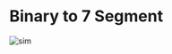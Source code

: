 # Binary to 7 Segment

![sim](https://github.com/user-attachments/assets/3679dbd9-320d-4b03-90c1-80a4537bcf18)
